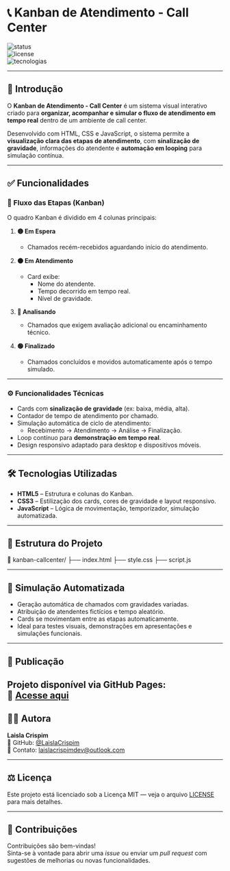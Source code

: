 # 📞 Kanban de Atendimento - Call Center

![status](https://img.shields.io/badge/status-%20Concluído-green)  
![license](https://img.shields.io/badge/licença-MIT-green)  
![tecnologias](https://img.shields.io/badge/Tecnologias-HTML5%20|%20CSS3%20|%20JavaScript-blue)

---

## 📝 Introdução

O **Kanban de Atendimento - Call Center** é um sistema visual interativo criado para **organizar, acompanhar e simular o fluxo de atendimento em tempo real** dentro de um ambiente de call center.

Desenvolvido com HTML, CSS e JavaScript, o sistema permite a **visualização clara das etapas de atendimento**, com **sinalização de gravidade**, informações do atendente e **automação em looping** para simulação contínua.

---

## ✅ Funcionalidades

### 🧩 Fluxo das Etapas (Kanban)

O quadro Kanban é dividido em 4 colunas principais:

1. **🟡 Em Espera**  
   - Chamados recém-recebidos aguardando início do atendimento.

2. **🟠 Em Atendimento**  
   - Card exibe:
     - Nome do atendente.
     - Tempo decorrido em tempo real.
     - Nível de gravidade.

3. **🔵 Analisando**  
   - Chamados que exigem avaliação adicional ou encaminhamento técnico.

4. **🟢 Finalizado**  
   - Chamados concluídos e movidos automaticamente após o tempo simulado.

---

### ⚙️ Funcionalidades Técnicas

- Cards com **sinalização de gravidade** (ex: baixa, média, alta).
- Contador de tempo de atendimento por chamado.
- Simulação automática de ciclo de atendimento:
  - Recebimento → Atendimento → Análise → Finalização.
- Loop contínuo para **demonstração em tempo real**.
- Design responsivo adaptado para desktop e dispositivos móveis.

---

## 🛠️ Tecnologias Utilizadas

- **HTML5** – Estrutura e colunas do Kanban.
- **CSS3** – Estilização dos cards, cores de gravidade e layout responsivo.
- **JavaScript** – Lógica de movimentação, temporizador, simulação automatizada.

---

## 📁 Estrutura do Projeto

📁 kanban-callcenter/
├── index.html
├── style.css
├── script.js


---

## 🤖 Simulação Automatizada

- Geração automática de chamados com gravidades variadas.
- Atribuição de atendentes fictícios e tempo aleatório.
- Cards se movimentam entre as etapas automaticamente.
- Ideal para testes visuais, demonstrações em apresentações e simulações funcionais.

---

## 🚀 Publicação

Projeto disponível via GitHub Pages:  
🔗 [Acesse aqui](https://laislacrispim.github.io/kanban-call-center/)
---

## 👩‍💻 Autora

**Laisla Crispim**  
🔗 GitHub: [@LaislaCrispim](https://github.com/LaislaCrispim)  
📧 Contato: laislacrispimdev@outlook.com

---

## ⚖️ Licença

Este projeto está licenciado sob a Licença MIT — veja o arquivo [LICENSE](LICENSE) para mais detalhes.

---

## 🎯 Contribuições

Contribuições são bem-vindas!  
Sinta-se à vontade para abrir uma *issue* ou enviar um *pull request* com sugestões de melhorias ou novas funcionalidades.
